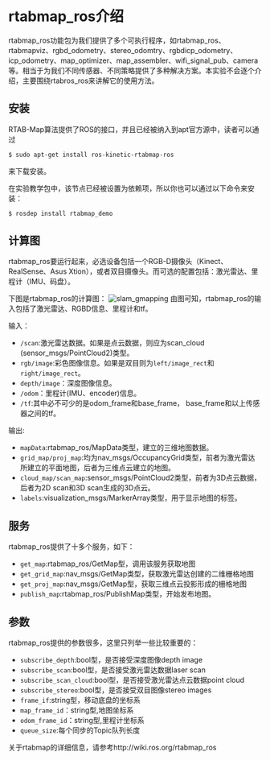 # rtabmap_ros介绍

rtabmap_ros功能包为我们提供了多个可执行程序，如rtabmap_ros、rtabmapviz、rgbd_odometry、stereo_odomtry、rgbdicp_odometry、icp_odometry、map_optimizer、map_assembler、wifi_signal_pub、camera等。相当于为我们不同传感器、不同策略提供了多种解决方案。本实验不会逐个介绍，主要围绕rtabros_ros来讲解它的使用方法。

## 安装
RTAB-Map算法提供了ROS的接口，并且已经被纳入到apt官方源中，读者可以通过
```bash
$ sudo apt-get install ros-kinetic-rtabmap-ros
```
来下载安装。

在实验教学包中，该节点已经被设置为依赖项，所以你也可以通过以下命令来安装：
```bash
$ rosdep install rtabmap_demo
```

## 计算图
rtabmap_ros要运行起来，必选设备包括一个RGB-D摄像头（Kinect、RealSense、Asus Xtion），或者双目摄像头。而可选的配置包括：激光雷达、里程计（IMU、码盘）。

下图是rtabmap_ros的计算图：
![slam_gmapping](/pics/rtabmap.JPG)
由图可知，rtabmap_ros的输入包括了激光雷达、RGBD信息、里程计和tf。

输入：
* `/scan`:激光雷达数据。如果是点云数据，则应为scan_cloud (sensor_msgs/PointCloud2)类型。
* `rgb/image`:彩色图像信息。如果是双目则为`left/image_rect`和`right/image_rect`。
* `depth/image`：深度图像信息。
* `/odom`：里程计(IMU、encoder)信息。
* `/tf`:其中必不可少的是odom_frame和base_frame， base_frame和以上传感器之间的tf。

输出:
* `mapData`:rtabmap_ros/MapData类型，建立的三维地图数据。
* `grid_map/proj_map`:均为nav_msgs/OccupancyGrid类型，前者为激光雷达所建立的平面地图，后者为三维点云建立的地图。
* `cloud_map/scan_map`:sensor_msgs/PointCloud2类型，前者为3D点云数据，后者为2D scan和3D scan生成的3D点云。
* `labels`:visualization_msgs/MarkerArray类型，用于显示地图的标签。

## 服务
rtabmap_ros提供了十多个服务，如下：
* `get_map`:rtabmap_ros/GetMap型，调用该服务获取地图
* `get_grid_map`:nav_msgs/GetMap类型，获取激光雷达创建的二维栅格地图
* `get_proj_map`:nav_msgs/GetMap型，获取三维点云投影形成的栅格地图
* `publish_map`:rtabmap_ros/PublishMap类型，开始发布地图。 


## 参数
rtabmap_ros提供的参数很多，这里只列举一些比较重要的：
* `subscribe_depth`:bool型，是否接受深度图像depth image
* `subscribe_scan`:bool型，是否接受激光雷达数据laser scan
* `subscribe_scan_cloud`:bool型，是否接受激光雷达点云数据point cloud
* `subscribe_stereo`:bool型，是否接受双目图像stereo images
* `frame_if`:string型，移动底盘的坐标系
* `map_frame_id`：string型,地图坐标系
* `odom_frame_id`：string型,里程计坐标系
* `queue_size`:每个同步的Topic队列长度


关于rtabmap的详细信息，请参考http://wiki.ros.org/rtabmap_ros